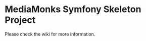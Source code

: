 MediaMonks Symfony Skeleton Project
===================================

Please check the wiki for more information.
